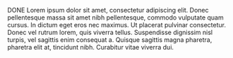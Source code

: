 DONE
Lorem ipsum dolor sit amet, consectetur adipiscing elit. Donec pellentesque massa sit amet nibh pellentesque, commodo vulputate quam cursus. In dictum eget eros nec maximus. Ut placerat pulvinar consectetur. Donec vel rutrum lorem, quis viverra tellus. Suspendisse dignissim nisl turpis, vel sagittis enim consequat a. Quisque sagittis magna pharetra, pharetra elit at, tincidunt nibh. Curabitur vitae viverra dui. 
